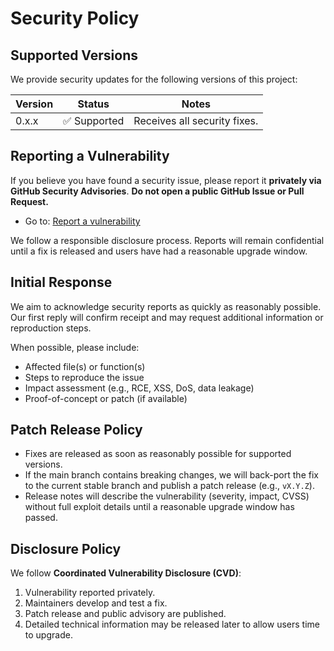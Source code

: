# Security Policy

## Supported Versions
We provide security updates for the following versions of this project:

| Version | Status | Notes |
|---------|--------|-------|
| 0.x.x | ✅ Supported | Receives all security fixes. |

## Reporting a Vulnerability

If you believe you have found a security issue, please report it **privately via GitHub Security Advisories**.
**Do not open a public GitHub Issue or Pull Request.**

- Go to: [Report a vulnerability](https://github.com/ashphy/jsonpath-js/security/advisories/new)

We follow a responsible disclosure process. Reports will remain confidential until a fix is released and users have had a reasonable upgrade window.

## Initial Response
We aim to acknowledge security reports as quickly as reasonably possible.
Our first reply will confirm receipt and may request additional information or reproduction steps.

When possible, please include:

- Affected file(s) or function(s)
- Steps to reproduce the issue
- Impact assessment (e.g., RCE, XSS, DoS, data leakage)
- Proof-of-concept or patch (if available)

## Patch Release Policy
- Fixes are released as soon as reasonably possible for supported versions.
- If the main branch contains breaking changes, we will back-port the fix to the current stable branch and publish a patch release (e.g., `vX.Y.Z`).
- Release notes will describe the vulnerability (severity, impact, CVSS) without full exploit details until a reasonable upgrade window has passed.

## Disclosure Policy
We follow **Coordinated Vulnerability Disclosure (CVD)**:

1. Vulnerability reported privately.
2. Maintainers develop and test a fix.
3. Patch release and public advisory are published.
4. Detailed technical information may be released later to allow users time to upgrade.
